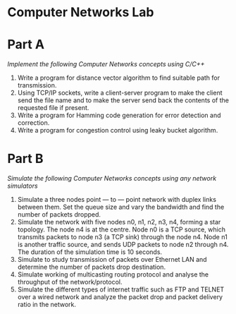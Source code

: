 # Computer Networks Lab

# Part A 
_Implement the following Computer Networks concepts using C/C++_
1. Write a program for distance vector algorithm to find suitable path for transmission.
2. Using TCP/IP sockets, write a client-server program to make the client send the file name
and to make the server send back the contents of the requested file if present.
3. Write a program for Hamming code generation for error detection and correction.
4. Write a program for congestion control using leaky bucket algorithm.

# Part B
_Simulate the following Computer Networks concepts using any network simulators_
1. Simulate a three nodes point — to — point network with duplex links between them. Set the
queue size and vary the bandwidth and find the number of packets dropped.
2. Simulate the network with five nodes n0, n1, n2, n3, n4, forming a star topology. The node n4
is at the centre. Node n0 is a TCP source, which transmits packets to node n3 (a TCP sink)
through the node n4. Node n1 is another traffic source, and sends UDP packets to node n2
through n4. The duration of the simulation time is 10 seconds.
3. Simulate to study transmission of packets over Ethernet LAN and determine the number of
packets drop destination.
4. Simulate working of multicasting routing protocol and analyse the throughput of the
network/protocol.
5. Simulate the different types of internet traffic such as FTP and TELNET over a wired network
and analyze the packet drop and packet delivery ratio in the network.
